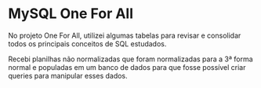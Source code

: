 # MySQL One For All

No projeto One For All, utilizei algumas tabelas para revisar e consolidar todos os principais conceitos de SQL estudados.

Recebi planilhas não normalizadas que foram normalizadas para a 3ª forma normal e populadas em um banco de dados para que fosse possível criar queries para manipular esses dados.
